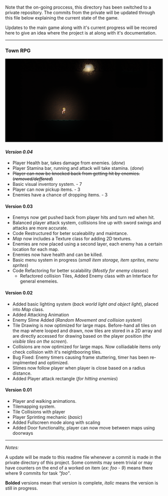 Note that the on-going proccess, this directory has been switched to a private repository. The commits from the private will be updated through this file below explaining the current state of the game.

Updates to the main game along with it's current progress will be recored here to give an idea where the project is at along with it's documentation.

---
<h3>Town RPG</h3>

<img src="gamePic.PNG"></img>

*<h4>Version 0.04</h4>*

* Player Health bar, takes damage from enemies. (*done*)
* Player Stamina bar, running and attack will take stamina. (*done*)
* ~~Player can now be knocked back from getting hit by enemies. (*removed/deffered*)~~
* Basic visual inventory system. - 7
* Player can now pickup items. - 3
* Enemies have a chance of dropping items. - 3

**<h4>Version 0.03</h4>**

* Enemys now get pushed back from player hits and turn red when hit.
* Balanced player attack system, collisions line up with sword swings and attacks are more accurate.
* Code Restructured for beter scaleability and maintance.
* *Map* now includes a Texture class for adding 2D textures.
* Enemies are now placed using a second layer, each enemy has a certain location for each map. 
* Enemies now have health and can be killed.
* Basic menu system in progress (*small item storage, item sprites, menu sprites*) 
* Code Refactoring for better scalability (*Mostly for enemy classes*) 
  * Refactored collision Tiles, Added Enemy class with an Interface for general enemeies.

**<h4>Version 0.02</h4>**

* Added basic lighting system (*back world light and object light*), placed into *Map* class.
* Added Attacking Animation
* Enemy Slime Added (*Random Movement and collision system*)
* Tile Drawing is now optimized for large maps. Before-hand all tiles on the map where looped and drawn, now tiles are stored in a 2D array and are directly accessed for drawing based on the player position (*the visible tiles on the screen*).
* Collisions are now optimized for large maps. Now colliadable items only check collision with it's neightbooring tiles.
* Bug Fixed: Enemy timers causing frame stuttering, timer has been re-implmented and optimized.
* Slimes now follow player when player is close based on a radius distance.
* Added Player attack rectangle (*for hitting enemies*)

**<h4>**Version 0.01**</h4>**

* Player and walking animations.
* Tilemapping system.
* Tile Collisions with player
* Player Sprinting mechanic (*basic*)
* Added Fullscreen mode along with scaling
* Added Door functionality, player can now move between maps using doorways

---

*Notes:* 

A update will be made to this readme file whenever a commit is made in the private directory of this project. Some commits may seem trivial or may have counters on the end of a worked on item (*ex: foo - 9*) means there where 9 commits for task *"foo"*.

**Bolded** versions mean that version is complete, *italic* means the version is still in progress.
